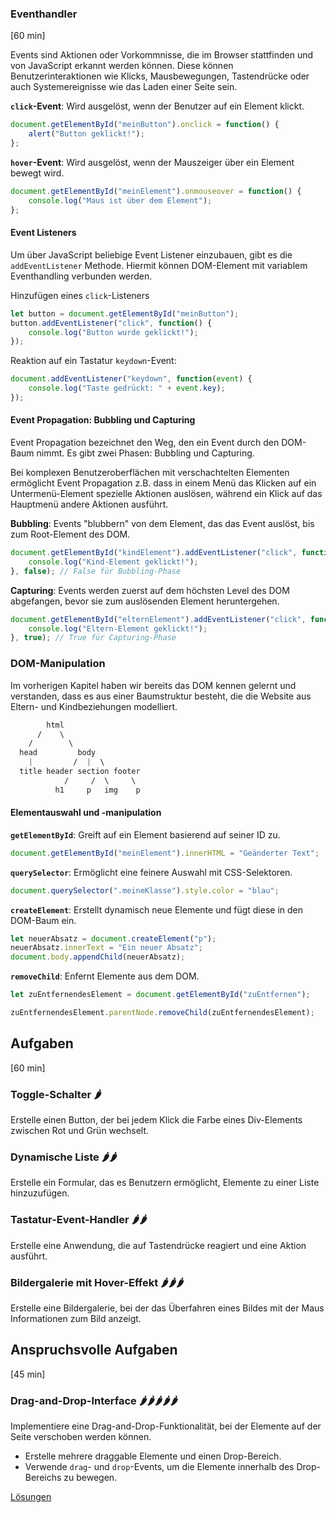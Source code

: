 ### Eventhandler
[60 min]

Events sind Aktionen oder Vorkommnisse, die im Browser stattfinden und von JavaScript erkannt werden können. Diese können Benutzerinteraktionen wie Klicks, Mausbewegungen, Tastendrücke oder auch Systemereignisse wie das Laden einer Seite sein.

**`click`-Event**: Wird ausgelöst, wenn der Benutzer auf ein Element klickt.

```javascript
document.getElementById("meinButton").onclick = function() {
    alert("Button geklickt!");
};
```

**`hover`-Event**: Wird ausgelöst, wenn der Mauszeiger über ein Element bewegt wird.

```javascript
document.getElementById("meinElement").onmouseover = function() {
    console.log("Maus ist über dem Element");
};
```

#### Event Listeners
Um über JavaScript beliebige Event Listener einzubauen, gibt es die `addEventListener` Methode. Hiermit können DOM-Element mit variablem Eventhandling verbunden werden.

Hinzufügen eines `click`-Listeners
```javascript
let button = document.getElementById("meinButton");
button.addEventListener("click", function() {
    console.log("Button wurde geklickt!");
});
```

Reaktion auf ein Tastatur `keydown`-Event:
```javascript
document.addEventListener("keydown", function(event) {
    console.log("Taste gedrückt: " + event.key);
});
```

#### Event Propagation: Bubbling und Capturing
Event Propagation bezeichnet den Weg, den ein Event durch den DOM-Baum nimmt. Es gibt zwei Phasen: Bubbling und Capturing.

Bei komplexen Benutzeroberflächen mit verschachtelten Elementen ermöglicht Event Propagation z.B. dass in einem Menü das Klicken auf ein Untermenü-Element spezielle Aktionen auslösen, während ein Klick auf das Hauptmenü andere Aktionen ausführt.

**Bubbling**: Events "blubbern" von dem Element, das das Event auslöst, bis zum Root-Element des DOM.

```javascript
document.getElementById("kindElement").addEventListener("click", function() {
    console.log("Kind-Element geklickt!");
}, false); // False für Bubbling-Phase
```
**Capturing**: Events werden zuerst auf dem höchsten Level des DOM abgefangen, bevor sie zum auslösenden Element heruntergehen.

```javascript
document.getElementById("elternElement").addEventListener("click", function() {
    console.log("Eltern-Element geklickt!");
}, true); // True für Capturing-Phase
```


### DOM-Manipulation
Im vorherigen Kapitel haben wir bereits das DOM kennen gelernt und verstanden, dass es aus einer Baumstruktur besteht, die die Website aus Eltern- und Kindbeziehungen modelliert.

```css
        html
      /    \
    /        \
  head         body
    |         /  |  \
  title header section footer
            /     /  \     \
          h1     p   img    p
```

#### Elementauswahl und -manipulation
**`getElementById`**: Greift auf ein Element basierend auf seiner ID zu.

```javascript
document.getElementById("meinElement").innerHTML = "Geänderter Text";
```

**``querySelector``**: Ermöglicht eine feinere Auswahl mit CSS-Selektoren.
  
```javascript
document.querySelector(".meineKlasse").style.color = "blau";
```

**`createElement`**: Erstellt dynamisch neue Elemente und fügt diese in den DOM-Baum ein.

```javascript
let neuerAbsatz = document.createElement("p");
neuerAbsatz.innerText = "Ein neuer Absatz";
document.body.appendChild(neuerAbsatz);
```

**`removeChild`**: Enfernt Elemente aus dem DOM.

```javascript
let zuEntfernendesElement = document.getElementById("zuEntfernen");

zuEntfernendesElement.parentNode.removeChild(zuEntfernendesElement);
```

## Aufgaben
[60 min]

### Toggle-Schalter 🌶️️
Erstelle einen Button, der bei jedem Klick die Farbe eines Div-Elements zwischen Rot und Grün wechselt.

### Dynamische Liste 🌶️️🌶️️
Erstelle ein Formular, das es Benutzern ermöglicht, Elemente zu einer Liste hinzuzufügen.

### Tastatur-Event-Handler 🌶️️🌶️️
Erstelle eine Anwendung, die auf Tastendrücke reagiert und eine Aktion ausführt.

### Bildergalerie mit Hover-Effekt 🌶️️🌶️️🌶️️
Erstelle eine Bildergalerie, bei der das Überfahren eines Bildes mit der Maus Informationen zum Bild anzeigt.

## Anspruchsvolle Aufgaben
[45 min]

### Drag-and-Drop-Interface 🌶️️🌶️️🌶️️🌶️️🌶️️
Implementiere eine Drag-and-Drop-Funktionalität, bei der Elemente auf der Seite verschoben werden können.

- Erstelle mehrere draggable Elemente und einen Drop-Bereich.
- Verwende `drag`- und `drop`-Events, um die Elemente innerhalb des Drop-Bereichs zu bewegen.


[Lösungen](./solutions.md)

